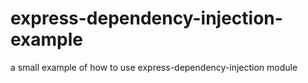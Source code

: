 # express-dependency-injection-example
a small example of how to use express-dependency-injection module
